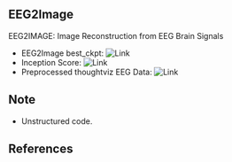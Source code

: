 ## EEG2Image
EEG2IMAGE: Image Reconstruction from EEG Brain Signals

* EEG2Image best_ckpt: ![Link](https://drive.google.com/file/d/1gdmm_qlGGUF0AM8X0a3JDg0Dc2HOpn7k/view?usp=share_link) 
* Inception Score: ![Link](https://drive.google.com/file/d/1nQWX3eYSLH1LX56HJ1fQLIgzmiYKgpY_/view?usp=share_link) 
* Preprocessed thoughtviz EEG Data: ![Link](https://drive.google.com/file/d/1j_vNNXROc3MKe4lW7DwwLaVfpXguD0A8/view?usp=share_link) 


## Note

* Unstructured code.


## References
